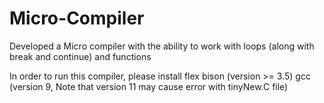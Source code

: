 # Micro-Compiler

Developed a Micro compiler with the ability to work with loops (along with break and continue) and functions

In order to run this compiler, please install 
flex
bison (version >= 3.5)
gcc (version 9, Note that version 11 may cause error with tinyNew.C file)

